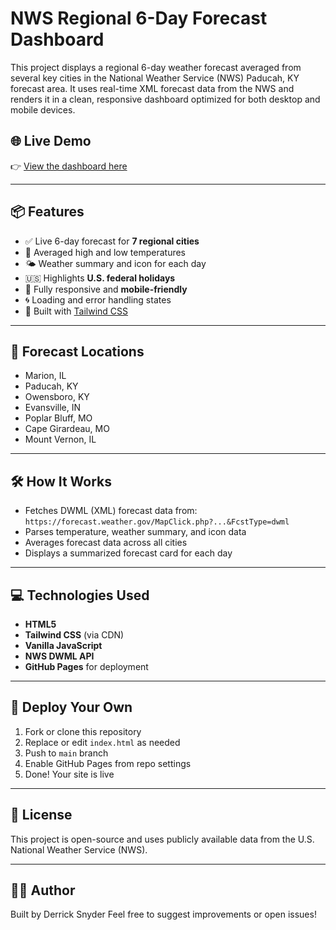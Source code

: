 # NWS Regional 6-Day Forecast Dashboard

This project displays a regional 6-day weather forecast averaged from several key cities in the National Weather Service (NWS) Paducah, KY forecast area. It uses real-time XML forecast data from the NWS and renders it in a clean, responsive dashboard optimized for both desktop and mobile devices.

## 🌐 Live Demo

👉 [View the dashboard here](https://derricksnyder.github.io/regional-forecast/)  

---

## 📦 Features

- ✅ Live 6-day forecast for **7 regional cities**
- 📍 Averaged high and low temperatures
- 🌤️ Weather summary and icon for each day
- 🇺🇸 Highlights **U.S. federal holidays**
- 📱 Fully responsive and **mobile-friendly**
- 🌀 Loading and error handling states
- 🎨 Built with [Tailwind CSS](https://tailwindcss.com/)

---

## 📍 Forecast Locations

- Marion, IL  
- Paducah, KY  
- Owensboro, KY  
- Evansville, IN  
- Poplar Bluff, MO  
- Cape Girardeau, MO  
- Mount Vernon, IL  

---

## 🛠️ How It Works

- Fetches DWML (XML) forecast data from:  
  `https://forecast.weather.gov/MapClick.php?...&FcstType=dwml`
- Parses temperature, weather summary, and icon data
- Averages forecast data across all cities
- Displays a summarized forecast card for each day

---

## 💻 Technologies Used

- **HTML5**
- **Tailwind CSS** (via CDN)
- **Vanilla JavaScript**
- **NWS DWML API**
- **GitHub Pages** for deployment

---

## 🚀 Deploy Your Own

1. Fork or clone this repository
2. Replace or edit `index.html` as needed
3. Push to `main` branch
4. Enable GitHub Pages from repo settings
5. Done! Your site is live

---

## 📄 License

This project is open-source and uses publicly available data from the U.S. National Weather Service (NWS).

---

## 👨‍💻 Author

Built by Derrick Snyder
Feel free to suggest improvements or open issues!

